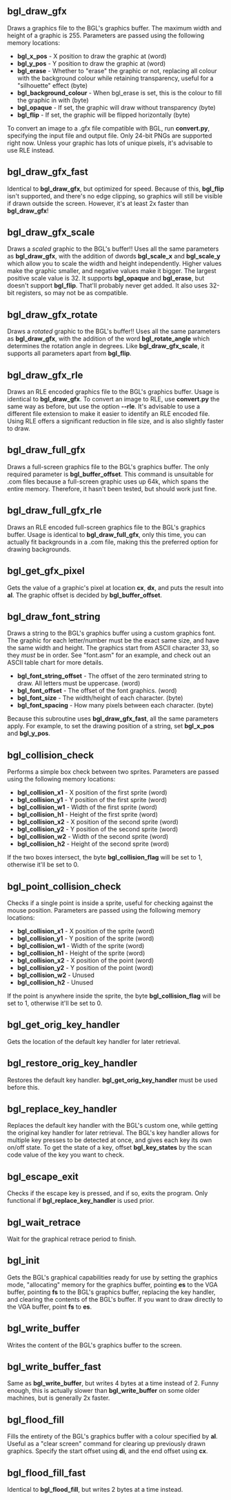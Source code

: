 ## bgl_draw_gfx
Draws a graphics file to the BGL's graphics buffer. The maximum width and height of a graphic is 255. Parameters are passed using the following memory locations:

- **bgl_x_pos** - X position to draw the graphic at (word)
- **bgl_y_pos** - Y position to draw the graphic at (word)
- **bgl_erase** - Whether to "erase" the graphic or not, replacing all colour with the background colour while retaining transparency, useful for a "silhouette" effect (byte)
- **bgl_background_colour** - When bgl_erase is set, this is the colour to fill the graphic in with (byte)
- **bgl_opaque** - If set, the graphic will draw without transparency (byte)
- **bgl_flip** - If set, the graphic will be flipped horizontally (byte)

To convert an image to a .gfx file compatible with BGL, run **convert.py**, specifying the input file and output file. Only 24-bit PNGs are supported right now. Unless your graphic has lots of unique pixels, it's advisable to use RLE instead.

## bgl_draw_gfx_fast
Identical to **bgl_draw_gfx**, but optimized for speed. Because of this, **bgl_flip** isn't supported, and there's no edge clipping, so graphics will still be visible if drawn outside the screen. However, it's at least 2x faster than **bgl_draw_gfx**!

## bgl_draw_gfx_scale
Draws a *scaled* graphic to the BGL's buffer!! Uses all the same parameters as **bgl_draw_gfx**, with the addition of dwords **bgl_scale_x** and **bgl_scale_y** which allow you to scale the width and height independently. Higher values make the graphic smaller, and negative values make it bigger. The largest positive scale value is 32. It supports **bgl_opaque** and **bgl_erase**, but doesn't support **bgl_flip**. That'll probably never get added. It also uses 32-bit registers, so may not be as compatible.

## bgl_draw_gfx_rotate
Draws a *rotated* graphic to the BGL's buffer!! Uses all the same parameters as **bgl_draw_gfx**, with the addition of the word **bgl_rotate_angle** which determines the rotation angle in degrees. Like **bgl_draw_gfx_scale**, it supports all parameters apart from **bgl_flip**.

## bgl_draw_gfx_rle
Draws an RLE encoded graphics file to the BGL's graphics buffer. Usage is identical to **bgl_draw_gfx**. To convert an image to RLE, use **convert.py** the same way as before, but use the option **--rle**. It's advisable to use a different file extension to make it easier to identify an RLE encoded file. Using RLE offers a significant reduction in file size, and is also slightly faster to draw.

## bgl_draw_full_gfx
Draws a full-screen graphics file to the BGL's graphics buffer. The only required parameter is **bgl_buffer_offset**. This command is unsuitable for .com files because a full-screen graphic uses up 64k, which spans the entire memory. Therefore, it hasn't been tested, but should work just fine.

## bgl_draw_full_gfx_rle
Draws an RLE encoded full-screen graphics file to the BGL's graphics buffer. Usage is identical to **bgl_draw_full_gfx**, only this time, you can actually fit backgrounds in a .com file, making this the preferred option for drawing backgrounds.

## bgl_get_gfx_pixel
Gets the value of a graphic's pixel at location **cx**, **dx**, and puts the result into **al**. The graphic offset is decided by **bgl_buffer_offset**.

## bgl_draw_font_string
Draws a string to the BGL's graphics buffer using a custom graphics font. The graphic for each letter/number must be the exact same size, and have the same width and height. The graphics start from ASCII character 33, so they *must* be in order. See "font.asm" for an example, and check out an ASCII table chart for more details.

- **bgl_font_string_offset** - The offset of the zero terminated string to draw. All letters must be uppercase. (word)
- **bgl_font_offset** - The offset of the font graphics. (word)
- **bgl_font_size** - The width/height of each character. (byte)
-	**bgl_font_spacing** - How many pixels between each character. (byte)

Because this subroutine uses **bgl_draw_gfx_fast**, all the same parameters apply. For example, to set the drawing position of a string, set **bgl_x_pos** and **bgl_y_pos**.

## bgl_collision_check
Performs a simple box check between two sprites. Parameters are passed using the following memory locations:
- **bgl_collision_x1** - X position of the first sprite (word)
- **bgl_collision_y1** - Y position of the first sprite (word)
- **bgl_collision_w1** - Width of the first sprite (word)
- **bgl_collision_h1** - Height of the first sprite (word)
- **bgl_collision_x2** - X position of the second sprite (word)
- **bgl_collision_y2** - Y position of the second sprite (word)
- **bgl_collision_w2** - Width of the second sprite (word)
- **bgl_collision_h2** - Height of the second sprite (word)

If the two boxes intersect, the byte **bgl_collision_flag** will be set to 1, otherwise it'll be set to 0.

## bgl_point_collision_check
Checks if a single point is inside a sprite, useful for checking against the mouse position. Parameters are passed using the following memory locations:
- **bgl_collision_x1** - X position of the sprite (word)
- **bgl_collision_y1** - Y position of the sprite (word)
- **bgl_collision_w1** - Width of the sprite (word)
- **bgl_collision_h1** - Height of the sprite (word)
- **bgl_collision_x2** - X position of the point (word)
- **bgl_collision_y2** - Y position of the point (word)
- **bgl_collision_w2** - Unused
- **bgl_collision_h2** - Unused

If the point is anywhere inside the sprite, the byte **bgl_collision_flag** will be set to 1, otherwise it'll be set to 0.
## bgl_get_orig_key_handler
Gets the location of the default key handler for later retrieval.
## bgl_restore_orig_key_handler
Restores the default key handler. **bgl_get_orig_key_handler** must be used before this.
## bgl_replace_key_handler
Replaces the default key handler with the BGL's custom one, while getting the original key handler for later retrieval. The BGL's key handler allows for multiple key presses to be detected at once, and gives each key its own on/off state. To get the state of a key, offset **bgl_key_states** by the scan code value of the key you want to check.
## bgl_escape_exit
Checks if the escape key is pressed, and if so, exits the program. Only functional if **bgl_replace_key_handler** is used prior.
## bgl_wait_retrace
Wait for the graphical retrace period to finish.
## bgl_init
Gets the BGL's graphical capabilities ready for use by setting the graphics mode, "allocating" memory for the graphics buffer, pointing **es** to the VGA buffer, pointing **fs** to the BGL's graphics buffer, replacing the key handler, and clearing the contents of the BGL's buffer. If you want to draw directly to the VGA buffer, point **fs** to **es**.
## bgl_write_buffer
Writes the content of the BGL's graphics buffer to the screen.
## bgl_write_buffer_fast
Same as **bgl_write_buffer**, but writes 4 bytes at a time instead of 2. Funny enough, this is actually slower than **bgl_write_buffer** on some older machines, but is generally 2x faster.
## bgl_flood_fill
Fills the entirety of the BGL's graphics buffer with a colour specified by **al**. Useful as a "clear screen" command for clearing up previously drawn graphics. Specify the start offset using **di**, and the end offset using **cx**.
## bgl_flood_fill_fast
Identical to **bgl_flood_fill**, but writes 2 bytes at a time instead.
